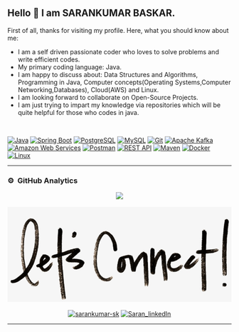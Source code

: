 ## Hello 👋 I am SARANKUMAR BASKAR.



First of all, thanks for visiting my profile. Here, what you should know about me:

- I am a self driven passionate coder who loves to solve problems and write efficient codes.
- My primary coding language: Java.
- I am happy to discuss about: Data Structures and Algorithms, Programming in Java, Computer concepts(Operating Systems,Computer Networking,Databases), Cloud(AWS) and Linux.
- I am looking forward to collaborate on Open-Source Projects.
- I am just trying to impart my knowledge via repositories which will be quite helpful for those who codes in java. 

<!-- ----------- TECH STACK SECTION ------------ -->
</br>

[![Java](https://img.shields.io/badge/java-%23ED8B00.svg?style=for-the-badge&logo=java&logoColor=white)](#) [![Spring Boot](https://img.shields.io/badge/Spring_Boot-6DB33F?style=for-the-badge&logo=spring-boot&logoColor=white)](#)  [![PostgreSQL](https://img.shields.io/badge/postgresql-336791?style=for-the-badge&logo=postgresql&logoColor=white)](#) [![MySQL](https://img.shields.io/badge/mysql-%2300f.svg?style=for-the-badge&logo=mysql&logoColor=white)](#) [![Git](https://img.shields.io/badge/git-%23F05033.svg?style=for-the-badge&logo=git&logoColor=white)](#) [![Apache Kafka](https://img.shields.io/badge/Apache%20Kafka-231F20?style=for-the-badge&logo=apache-kafka&logoColor=white)](#) [![Amazon Web Services](https://img.shields.io/badge/AWS-232F3E?style=for-the-badge&logo=amazon-aws&logoColor=white)](#) [![Postman](https://img.shields.io/badge/Postman-FF6C37?style=for-the-badge&logo=postman&logoColor=white)](#) [![REST API](https://img.shields.io/badge/REST%20API-005571?style=for-the-badge)](#) [![Maven](https://img.shields.io/badge/Maven-C71A36?style=for-the-badge&logo=apache-maven&logoColor=white)](#) [![Docker](https://img.shields.io/badge/Docker-2496ED?style=for-the-badge&logo=docker&logoColor=white)](#) [![Linux](https://img.shields.io/badge/Linux-FCC624?style=for-the-badge&logo=linux&logoColor=black)](#)

<hr>

<!-- ----------- TECH STACK SECTION END------------ -->


### ⚙️ &nbsp;GitHub Analytics
<p align="center">
<a href="https://github.com/Sarankumar18">
  <img height="160em" src="https://github-readme-stats-eight-theta.vercel.app/api?username=Sarankumar18&show_icons=true&theme=algolia&include_all_commits=true&count_private=true"/>
  
  

</a>
</p>

<!-- ----------- CONNECT WITH ME SECTION ------------ -->

![connect-with-me.png](./connect-with-me.png.png)


<p align="center">
<a href="https://discordapp.com/users/Sarankumar18/" target="blank"><img align="center" src="https://img.shields.io/badge/Discord-7289DA?style=for-the-badge&logo=discord&logoColor=white" alt="sarankumar-sk"/></a> <a href="https://www.linkedin.com/in/sarankumar-sk/" target="blank"><img align="center" src="https://img.shields.io/badge/LinkedIn-0077B5?style=for-the-badge&logo=linkedin&logoColor=white" alt="Saran_linkedIn"/></a> 
</p>
<hr>

<!-- ----------- CONNECT WITH ME SECTION END ------------ -->

[linkedin]: https://www.linkedin.com/in/sarankumar-sk/
[github]: https://github.com/Sarankumar18
[gmail]:mailto:saranbaskar121@gmail.com

